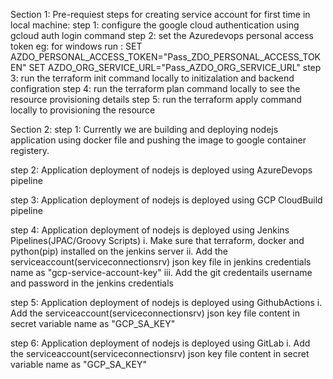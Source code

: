 Section 1:
Pre-requiest steps for creating service account for first time in local machine:
step 1: configure the google cloud authentication using gcloud auth login command
step 2: set the Azuredevops personal access token
eg: for windows run : SET AZDO_PERSONAL_ACCESS_TOKEN="Pass_ZDO_PERSONAL_ACCESS_TOKEN"
                      SET AZDO_ORG_SERVICE_URL="Pass_AZDO_ORG_SERVICE_URL"
step 3: run the terraform init command locally to initizalation and backend configration
step 4: run the terraform plan command locally to see the resource provisioning details
step 5: run the terraform apply command locally to provisioning the resource


Section 2:
step 1: Currently we are building and deploying nodejs application using docker file and pushing the image to google container registery.

step 2: Application deployment of nodejs is deployed using AzureDevops pipeline

step 3: Application deployment of nodejs is deployed using GCP CloudBuild pipeline

step 4: Application deployment of nodejs is deployed using Jenkins Pipelines(JPAC/Groovy Scripts) 
i. Make sure that terraform, docker and python(pip) installed on the jenkins server
ii. Add the serviceaccount(serviceconnectionsrv) json key file in jenkins credentials name as "gcp-service-account-key"
iii. Add the git credentails username and password in the jenkins credentials

step 5: Application deployment of nodejs is deployed using GithubActions
i. Add the serviceaccount(serviceconnectionsrv) json key file content in secret variable name as "GCP_SA_KEY"

step 6: Application deployment of nodejs is deployed using GitLab
i. Add the serviceaccount(serviceconnectionsrv) json key file content in secret variable name as "GCP_SA_KEY"